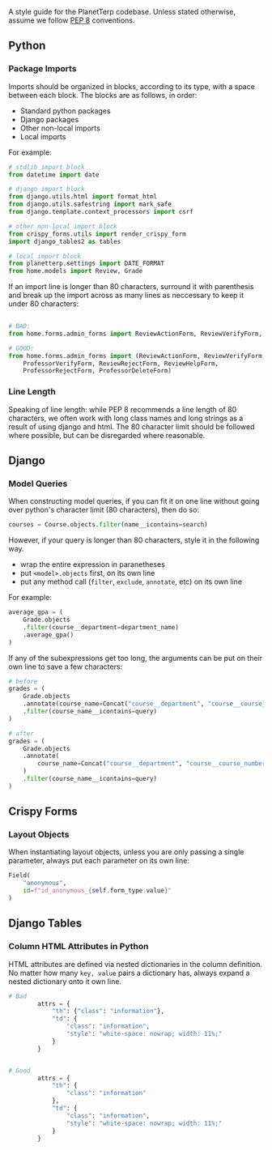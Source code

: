 A style guide for the PlanetTerp codebase. Unless stated otherwise, assume we
follow [PEP 8](https://www.python.org/dev/peps/pep-0008/) conventions.

## Python

### Package Imports

Imports should be organized in blocks, according to its type, with a space
between each block. The blocks are as follows, in order:

* Standard python packages
* Django packages
* Other non-local imports
* Local imports

For example:

```python
# stdlib import block
from datetime import date

# django import block
from django.utils.html import format_html
from django.utils.safestring import mark_safe
from django.template.context_processors import csrf

# other non-local import block
from crispy_forms.utils import render_crispy_form
import django_tables2 as tables

# local import block
from planetterp.settings import DATE_FORMAT
from home.models import Review, Grade
```

If an import line is longer than 80 characters, surround it with parenthesis and
break up the import across as many lines as neccessary to keep it under 80 characters:

```python
                                                                         # 80 chars
# BAD:                                                                         |
from home.forms.admin_forms import ReviewActionForm, ReviewVerifyForm, ProfessorVerifyForm, ReviewRejectForm, ReviewHelpForm, ProfessorRejectForm, ProfessorDeleteForm

# GOOD:
from home.forms.admin_forms import (ReviewActionForm, ReviewVerifyForm,
    ProfessorVerifyForm, ReviewRejectForm, ReviewHelpForm,
    ProfessorRejectForm, ProfessorDeleteForm)
```

### Line Length

Speaking of line length: while PEP 8 recommends a line length of 80 characters, we often work with long class names and
long strings as a result of using django and html. The 80 character limit should be followed where possible, but
can be disregarded where reasonable.

## Django

### Model Queries

When constructing model queries, if you can fit it on one line without going
over python's character limit (80 characters), then do so:

```python
courses = Course.objects.filter(name__icontains=search)
```

However, if your query is longer than 80 characters, style it in the following way.

* wrap the entire expression in paranetheses
* put `<model>.objects` first, on its own line
* put any method call (`filter`, `exclude`, `annotate`, etc) on its own line

For example:

```python
average_gpa = (
    Grade.objects
    .filter(course__department=department_name)
    .average_gpa()
)
```

If any of the subexpressions get too long, the arguments can be put on their own line to save a few characters:

```python
# before
grades = (
    Grade.objects
    .annotate(course_name=Concat("course__department", "course__course_number"))
    .filter(course_name__icontains=query)
)

# after
grades = (
    Grade.objects
    .annotate(
        course_name=Concat("course__department", "course__course_number")
    )
    .filter(course_name__icontains=query)
)
```

## Crispy Forms

### Layout Objects

When instantiating layout objects, unless you are only passing a single parameter, always put each parameter on its own line:

```python
Field(
    "anonymous",
    id=f"id_anonymous_{self.form_type.value}"
)
```

## Django Tables

### Column HTML Attributes in Python

HTML attributes are defined via nested dictionaries in the column definition. No matter how many ```key, value``` pairs a dictionary has, always expand a nested dictionary onto it own line.

```python
# Bad
        attrs = {
            "th": {"class": "information"},
            "td": {
                "class": "information",
                "style": "white-space: nowrap; width: 11%;"
            }
        }


# Good
        attrs = {
            "th": {
                "class": "information"
            },
            "td": {
                "class": "information",
                "style": "white-space: nowrap; width: 11%;"
            }
        }
```
